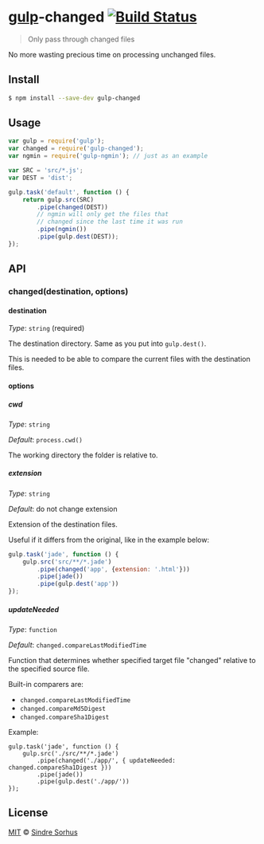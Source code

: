 # [gulp](http://gulpjs.com)-changed [![Build Status](https://travis-ci.org/sindresorhus/gulp-changed.svg?branch=master)](https://travis-ci.org/sindresorhus/gulp-changed)

> Only pass through changed files

No more wasting precious time on processing unchanged files.


## Install

```sh
$ npm install --save-dev gulp-changed
```


## Usage

```js
var gulp = require('gulp');
var changed = require('gulp-changed');
var ngmin = require('gulp-ngmin'); // just as an example

var SRC = 'src/*.js';
var DEST = 'dist';

gulp.task('default', function () {
	return gulp.src(SRC)
		.pipe(changed(DEST))
		// ngmin will only get the files that
		// changed since the last time it was run
		.pipe(ngmin())
		.pipe(gulp.dest(DEST));
});
```

## API

### changed(destination, options)

#### destination

_Type_: `string` (required)

The destination directory. Same as you put into `gulp.dest()`.

This is needed to be able to compare the current files with the destination files.

#### options

##### cwd

_Type_: `string`

_Default_: `process.cwd()`

The working directory the folder is relative to.

##### extension

_Type_: `string`

_Default_: do not change extension

Extension of the destination files.

Useful if it differs from the original, like in the example below:

```js
gulp.task('jade', function () {
	gulp.src('src/**/*.jade')
		.pipe(changed('app', {extension: '.html'}))
		.pipe(jade())
		.pipe(gulp.dest('app'))
});
```

##### updateNeeded

_Type_: `function`

_Default_: `changed.compareLastModifiedTime`

Function that determines whether specified target file "changed" relative to the specified source file.

Built-in comparers are:

- `changed.compareLastModifiedTime`
- `changed.compareMd5Digest`
- `changed.compareSha1Digest`

Example:

```
gulp.task('jade', function () {
	gulp.src('./src/**/*.jade')
		.pipe(changed('./app/', { updateNeeded: changed.compareSha1Digest }))
		.pipe(jade())
		.pipe(gulp.dest('./app/'))
});
```

## License

[MIT](http://opensource.org/licenses/MIT) © [Sindre Sorhus](http://sindresorhus.com)
